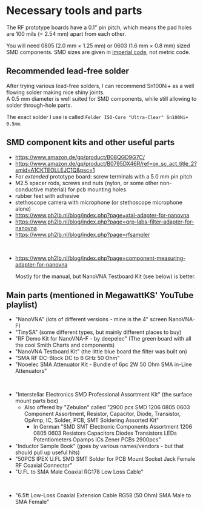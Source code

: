 # Necessary tools and parts

The RF prototype boards have a 0.1" pin pitch, which means the pad holes are 100 mils (= 2.54 mm) apart from each other.

You will need 0805 (2.0 mm × 1.25 mm) or 0603 (1.6 mm × 0.8 mm) sized SMD components. SMD sizes are given in [imperial code](https://en.wikipedia.org/wiki/List_of_integrated_circuit_packaging_types#Rectangular_passive_components), not metric code.

## Recommended lead-free solder

After trying various lead-free solders, I can recommend Sn100Ni+ as a well flowing solder making nice shiny joints.<br/>
A 0.5 mm diameter is well suited for SMD components, while still allowing to solder through-hole parts.

The exact solder I use is called `Felder ISO-Core "Ultra-Clear" Sn100Ni+ 0.5mm`.

## SMD component kits and other useful parts

- https://www.amazon.de/gp/product/B08QGD9G7C/
- https://www.amazon.de/gp/product/B0795DX46R/ref=ox_sc_act_title_2?smid=A1CKTEOLLEJC1Q&psc=1
- For *extended* prototype board: screw terminals with a 5.0 mm pin pitch
- M2.5 spacer rods, screws and nuts (nylon, or some other non-conductive material) for pcb mounting holes
- rubber feet with adhesive
- stethoscope camera with microphone (or stethoscope  microphone alone)
- https://www.ph2lb.nl/blog/index.php?page=xtal-adapter-for-nanovna
- https://www.ph2lb.nl/blog/index.php?page=qrp-labs-filter-adapter-for-nanovna
- https://www.ph2lb.nl/blog/index.php?page=rfsampler
<br/>

- https://www.ph2lb.nl/blog/index.php?page=component-measuring-adapter-for-nanovna
  
  Mostly for the manual, but NanoVNA Testboard Kit (see below) is better.

## Main parts (mentioned in MegawattKS' YouTube playlist)

- "NanoVNA" (lots of different versions - mine is the 4" screen NanoVNA-F)
- "TinySA" (some different types, but mainly different places to buy)
- "RF Demo Kit for NanoVNA-F - by deepelec" (The green board with all the cool Smith Charts and components)
- "NanoVNA Testboard Kit" (the little blue board the filter was built on)
- "SMA RF DC-Block DC to 6 GHz 50 Ohm"
- "Nooelec SMA Attenuator Kit - Bundle of 6pc 2W 50 Ohm SMA in-Line Attenuators"

<br/>

- "Interstellar Electronics SMD Professional Assortment Kit" (the surface mount parts box)
  - Also offered by "Zebulon" called "2900 pcs SMD 1206 0805 0603 Component Assortment, Resistor, Capacitor, Diode, Transistor, OpAmp, IC, Solder, PCB, SMT Soldering Assorted Kit"
    - In German "SMD SMT Electronic Components Assortment 1206 0805 0603 Resistors Capacitors Diodes Transistors LEDs Potentiometers Opamps ICs Zener PCBs 2900pcs"
- "Inductor Sample Book" (goes by various names/vendors - but that should pull up useful hits)
- "50PCS IPEX U.FL SMD SMT Solder for PCB Mount Socket Jack Female RF Coaxial Connector"
- "U.FL to SMA Male Coaxial RG178 Low Loss Cable"

<br/>

- "6.5ft Low-Loss Coaxial Extension Cable RG58 (50 Ohm) SMA Male to SMA Female"

